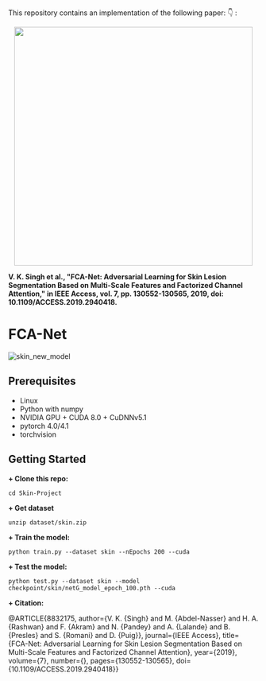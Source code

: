 This repository contains an implementation of the following paper:
:point_down: :

<p align="center">
  <img src="/static/screenshot.png" height="480px" alt="">
</p>

**V. K. Singh et al., "FCA-Net: Adversarial Learning for Skin Lesion Segmentation Based on Multi-Scale Features and Factorized Channel Attention," in IEEE Access, vol. 7, pp. 130552-130565, 2019, doi: 10.1109/ACCESS.2019.2940418.**

# FCA-Net

![skin_new_model](https://user-images.githubusercontent.com/18607766/59305103-d7357300-8c99-11e9-923a-9c09ef49a210.png)

## Prerequisites

+ Linux
+ Python with numpy
+ NVIDIA GPU + CUDA 8.0 + CuDNNv5.1
+ pytorch 4.0/4.1
+ torchvision

## Getting Started


**+ Clone this repo:**

    cd Skin-Project

**+ Get dataset**

    unzip dataset/skin.zip

**+ Train the model:**

    python train.py --dataset skin --nEpochs 200 --cuda

**+ Test the model:**

    python test.py --dataset skin --model checkpoint/skin/netG_model_epoch_100.pth --cuda

**+ Citation:**

@ARTICLE{8832175,
  author={V. K. {Singh} and M. {Abdel-Nasser} and H. A. {Rashwan} and F. {Akram} and N. {Pandey} and A. {Lalande} and B. {Presles} and S. {Romani} and D. {Puig}},
  journal={IEEE Access}, 
  title={FCA-Net: Adversarial Learning for Skin Lesion Segmentation Based on Multi-Scale Features and Factorized Channel Attention}, 
  year={2019},
  volume={7},
  number={},
  pages={130552-130565},
  doi={10.1109/ACCESS.2019.2940418}}
